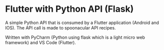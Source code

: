 # Flutter with Python API (Flask)

A simple Python API that is consumed by a Flutter application (Android and IOS).
The API call is made to spoonacular API recipes.

Written with PyCharm (Python using flask which is a light micro web framework) and VS Code (Flutter).

